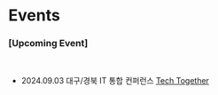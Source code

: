 # Events

### [Upcoming Event]

<br>
  
- 2024.09.03 대구/경북 IT 통합 컨퍼런스 [Tech Together](https://festa.io/events/5831)
